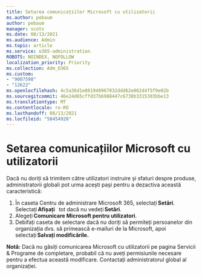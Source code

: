 ```yaml
---
title: Setarea comunicațiilor Microsoft cu utilizatorii
ms.author: pebaum
author: pebaum
manager: scotv
ms.date: 08/13/2021
ms.audience: Admin
ms.topic: article
ms.service: o365-administration
ROBOTS: NOINDEX, NOFOLLOW
localization_priority: Priority
ms.collection: Adm_O365
ms.custom:
- "9007598"
- "12622"
ms.openlocfilehash: 4c5a36d1e081940967032ddd62e062d4f5f9e02b
ms.sourcegitcommit: 46e24d65cffd37b6988447c6738b3315303bbe13
ms.translationtype: MT
ms.contentlocale: ro-RO
ms.lasthandoff: 08/13/2021
ms.locfileid: "58454928"
---
```

# <a name="microsoft-communication-to-users-setting"></a>Setarea comunicațiilor Microsoft cu utilizatorii

Dacă nu doriți să trimitem către utilizatori instruire și sfaturi despre produse, administratorii globali pot urma acești pași pentru a dezactiva această caracteristică:  

1. În caseta Centru de administrare Microsoft 365, selectați **Setări**. Selectați **Afișați**   tot dacă nu vedeți **Setări**.
1. Alegeți **Comunicare Microsoft pentru utilizatori**.
1. Debifați caseta de selectare dacă nu doriți să permiteți persoanelor din organizația dvs. să primească e-mailuri de la Microsoft, apoi selectați **Salvați modificările.**

**Notă:** Dacă nu găsiți comunicarea Microsoft cu utilizatorii pe pagina Servicii & Programe de completare, probabil că nu aveți permisiunile necesare pentru a efectua această modificare. Contactați administratorul global al organizației.